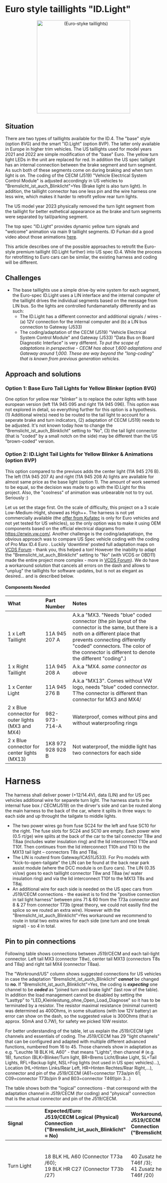 # Euro style taillights "ID.Light"
<div align="center">
  <img src="https://user-images.githubusercontent.com/107234448/183325196-1d971dd4-d042-40c1-9f65-0b1fc437ba41.jpeg" alt="(Euro-styke taillights)" width="300px">
</div>

## Situation
There are two types of taillights available for the ID.4. The "base" style (option 8VG) and the smart "ID.Light" (option 8VP). The latter only available in Europe in higher trim vehicles. The US taillights used for model years 2021 and 2022 are simple modification of the "base" Euro. The yellow turn light LEDs in the unit are replaced for red. In addition the US spec taillight has an internal connection between the brake segment and turn segment. As such both of these segments come on during braking and when turn light is on. The coding of the CECM (J519) "Vehicle Electrical System Control Module" is adjusted accordingly in US vehicles to "Bremslicht_ist_auch_Blinklicht"=Yes (Brake light is also turn light). In addition, the taillight connector has one less pin and the wire harness one less wire, which makes it harder to retrofit yellow rear turn lights.

The US model year 2023 physically removed the turn light segment from the taillight for better esthetical appearance as the brake and turn segments were separated by tail/parking segment.

The top spec "ID.Light" provides dynamic yellow turn signals and "welcome" animation via main 9 taillight segments. ID Furkan did a good video about those animations [here](https://www.youtube.com/watch?v=KCvncdPqyN0).

This article describes one of the possible approaches to retrofit the Euro-style premium taillight (ID.Light further) into US spec ID.4. While the process for retrofitting to Euro cars can be similar, the existing harness and coding will be different.



## Challenges
- The base taillights use a simple drive-by wire system for each segment, the Euro-spec ID.Light uses a LIN interface and the internal computer of the taillight drives the individual segments based on the message from LIN bus. So the lights are controlled fundamanetally differently and as such: 
  - The ID.Light has a different connector and additional signals / wires - (a) 12V connection for the internal computer and (b) a LIN bus connection to Gateway (J533)
  - The coding/adaptation of the CECM (J519) "Vehicle Electrical System Control Module" and Gateway (J533) "Data Bus on Board Diagnostic Interface" is very different. *To put the scope of adaptations in perspective - CECM has about 1,600 adaptations and Gateway around 1,000. These are way beyond the "long-coding" that is known from previous generation vehicles.*

## Approach and solutions

### Option 1: Base Euro Tail Lights for Yellow Blinker (option 8VG)
One option for yellow rear "blinker" is to replace the outer lights with base european version (left 11A 945 095 and right 11A 945 096). This option was not explored in detail, so everything further for this option is a hypothesis. (1) Additional wire(s) need to be routed to the tail light to account for a seperate brake and turn indicators, (2) adaptation of CECM (J519) needs to be adjusted. It's not known today how to change the "Bremslicht_ist_auch_Blinklicht" setting to "No", (3) the tail light connector (that is "coded" by a small notch on the side) may be different than the US "brown-coded" version. 

### Option 2: ID.Light Tail Lights for Yellow Blinker & Animations (option 8VP)
This option compared to the previuos adds the center light (11A 945 276 B). The left (11A 945 207 A) and right (11A 945 208 A) lights are available for almost same price as the base light (option 1). The amount of work seemed to be equal, so the decision was made to go with the ID.Light for this project. Also, the "coolness" of animation was unbearable not to try out. Seriously :)

Let us set the stage first. On the scale of difficulty, this project on a 3 scale Low-Medium-Hight, showed as High++. The harness is not yet commercially available (the [offer from Kufatec](https://www.kufatec.com/en/light-sight/taillights/complete-set-led-rear-lights-with-dynamic-flashing-light-for-vw-id4-e21-46455) is only for Euro vehicles and not yet tested for US vehicles), so the only option was to make it using OEM components based on the official electrical diagrams from  https://erwin.vw.com/. Another challenge is the coding/adaptatiopn, the obvious approach was to compare US Spec vehicle coding with the coding of Pro Max ID.4 Euro . Luckily 'downtime' posted full adaptation maps on [VCDS Forum](https://forums.ross-tech.com/index.php?threads/27745/) - thank you, this helped a ton! However the inability to adapt the "Bremslicht_ist_auch_Blinklicht" setting to "No" (with VCDS or OBD11) made the entire project more complex - more in [VCDS Forum](https://forums.ross-tech.com/index.php?threads/33372/#post-281097)). We do have a workaround solution that cancels all errors on the dash and allows to "unplug" the taillights for software updates, but is not as elegant as desired... and is described below.

#### Components Needed

| What | Part Number | Notes
| :------------- | :------------- | :----
| 1 x Left Taillight | 11A 945 207 A | A.k.a "MX3. "Needs "blue" coded connector (the pin layout of the connector is the same, but there is a noth on a different place that prevents connecting differently "coded" connectors. The color of the connector is different to denote the different "coding".)
| 1 x Right Taillight | 11A 945 208 A | A.k.a "MX4. _same connector as above_
| 1 x Center Light | 11A 945 276 B | A.k.a "MX13". Comes without VW logo, needs "blue" coded connector. T?he connector is different than connector for MX3 and MX4/
| 2 x Blue connector for outer lights (MX3 and MX4) | 982-973-714-A | Waterproof, comes without pins and without waterproofing rings
| 2 x Blue connector for center lights (MX13) | 1K8 972 928 928 B | Not waterproof, the middle light has two connectors for each side

# Harness
The harness shall deliver power (+12/14.4V), data (LIN) and for US pec vehicles additional wire for separete turn light. The harness starts in the internal fuse box / CECM(J519) on the dirver's side and can be routed along the main harness to the back of the car, where it splits in three ways: to each side and up throught the tailgate to middle lights.
 - The two power wires go from fuse SC24 for the left and fuse SC10 for the right. The fuse slots for SC24 and SC10 are empty. Each power wire (0.5 rt/ge) wire splits at the back of the car to the tail connector T8w and T8aa (includes water insulation ring) and the lid interconnect T10e and T10f. Then continues from the lid interconnect T10h and T10i to the MX13 tail light – connectors T8s and T8aj. 
 - The LIN is routerd from Gateway/ICAS1(J533). For Pro models with "kick-to-open-tailgate" the LIN can be found at the back near park assist module (where the DCC module is on Euro cars). The LIN (0.35 vi/sw) goes to each taillight connector T8w and T8aa (w/ water insulation ring) and via the lid interconnect T10f to the MX13 T8s and T8aj. 
 - An additional wire for each side is needed on the US spec cars from J519/CECM connections - the easiest is to find the "positive connection in tail light harness" between pins 71 & 60 from the T73a connector and 8 & 27 from connector T73b (great theory, we could not easilly find the splice so we routed an extra wire). However with the "Bremslicht_ist_auch_Blinklicht"=Yes workaround we recommend to route in total two extra wires for each side (one turn and one break signal) - so 4 in total.

## Pin to pin connections

Following table shows connections between J519/CECM and each tail-light connector. Left tail MX3 (connector T8w), center tail MX13 (connectors T8s and T8aj) and right tail MX4 (connector T8aa). 

The "Workround/US" column shows suggested connections for US vehicles in case the adaptation "Bremslicht_ist_auch_Blinklicht" *__cannot__* be changed to __no__. If "Bremslicht_ist_auch_Blinklicht"=Yes, the coding is *__expecting__* one channel to be *__coded__* as "joined turn and brake light" (last row of the table). In addition the load management cannot be disabled by setting the "Lasttyp" to "LED_Kleinleistung_ohne_Open_Load_Diagnose" so it has to be terminated by a resistor. The resistor maximal resistance (minimal current) was determined as 400Ohms, in some situations (with low 12V battery) an error can show on the dash, so the suggested value is 300Ohms (that is approx. 50mA and 0.7W), for safety we picked 10W resistor.

For better understanding of the table, let us explain the J519/CECM light channels and essentials of coding. The J519/CECM has 29 "light channels" that can be configured and adapted with multiple different advanced functions, numbered from 16 to 45. Those channels show in adaptation as e.g. "Leuchte 18 BLK HL A60" - that means "Lights", then channel # (e.g. 18), function (BLK=Blinker/Turn light, BR=Brems Licht/Brake Light, SL=Tail Lights, RFL=Backup light, NSL=Fog lights (not used in US spec vehicles)...), Location (HL=Hinten Links/Rear Left, HR=Hinten Rechtes/Rear Right,...), connector and pin of the J519/CECM (A61=connector T73a/pin 61; C09=connector T73b/pin 9 and B03=connector T46f/pin 3...)

The table shows both the "logical" connections - that correspond with the adaptation channel in J519/CECM (for coding) and "physical" connection that is the actual connector and pin of the J519/CECM.

| Signal | Expected/Euro: <BR> J519/CECM Logical (Physical) Connection ("Bremslicht_ist_auch_Blinklicht" = No)  | Workaround/US: <BR> J519/CECM Logical (Physical) Connection ("Bremslicht_ist_auch_Blinklicht"=Yes) | Connected to...
| :------------- | :------------- | :----  | :----
| Turn Light | 18 BLK HL A60 (Connector T73a /60);<BR> 19 BLK HR C27 (Connector T73b /27) | 40 Zusatz hecklicht HL B03 (Connector T46f /3);<BR> 41 Zusatz hecklicht HR B20 (Connector T46f /20) | Turn Light Lamp:<BR> MX3 (Connector T8w /8);<BR> MX4 (Connector T8aa /8) 
| Brake Light | 20 BR L A71 (Connector T73a /71);<BR> 21 BR R C8 (Connector T73b /8) | 18 BLK HL A60 (Connector T73a /60);<BR> 19 BLK HR C27 (Connector T73b /27) | Brake Light Lamp:<BR>  MX3 (Connector T8w /5);<BR> MX4 (Connector T8aa /5) and<BR> MX13 (Connectors T8s /5 and T8aj /5)
| Tail/Posion Lamps | 23 SL HL C31; <BR> 24 SL HR A61 | 23 SL HL C31; <BR> 24 SL HR A61 | Not connected, only proper coding required to aviod error on the dash
| Error Cancellantion | Not necessary |  20 BR L A71 (Connector T73a /71); <BR> 21 BR R C8 (Connector T73b /8) | Coded as combined Brake and Turn Light, connected via 300 Ohm resistor to ground

## Wiring & harness photos

| Additional 3 wires (on top - LIN, Turn and +12V | New "blue" connector | Ready to plug in
| :------------- | :------------- | :----
| All wires spliced with waterproofing ring | This is the "coded" connector that fits IQ Tail-lights | All cvarefully wrapped and sealed with butyl 
| <img src="https://user-images.githubusercontent.com/107234448/184520654-5c01c179-a1b6-4d28-a6e8-eaa79c23d6da.jpeg" width="300px"> | <img src="https://user-images.githubusercontent.com/107234448/184520530-3085aaa9-76d3-411c-acad-f30af95224f9.jpeg" width="300px"> | <img src="https://user-images.githubusercontent.com/107234448/184520535-19230822-567c-4521-8720-42f257af099d.jpeg" width="300px">

| Connector T73a opened and unfolded | Resistors for error cancellation | Added harness and connector
| :------------- | :------------- | :----
| The best way to tap into existing harness is to insert a new wire with the right pin to the connector | Secured both resistors with Arctic Silver Thermal Adhesive to stay safely in place | A brand new harness and connector to nicely accomodate all changes (optional)
| <img src="https://user-images.githubusercontent.com/107234448/200219683-d926808d-17a9-42a2-ba10-1a2cb670e249.JPEG" width="300px"> | <img src="https://user-images.githubusercontent.com/107234448/200219778-5f955278-d3da-44a8-9e78-8a6a101bbb65.JPEG" width="300px"> | <img src="https://user-images.githubusercontent.com/107234448/200219823-51cfe79c-334b-4051-adf1-dc6387e92201.JPEG" width="300px">


# Coding
[OBD11 PRO](https://obdeleven.com/en/) is a must. Higly recommend [VCDS](https://store.ross-tech.com/shop/vchv2_ent/) for exporting Ada/Adaptations maps for comparisons and coding itself... 

Below section only lists settings that are changed in the US version to accomodate the IQ Lights and to code the light channels per workaround described above. Coding will be different for Euro vehicles. For Euro vehicles we highly recommend to run an adaptation delta between your adaptations and the one that has IQ Lights from the factory. 

## Module 19 / ICAS1 / CAN Gateway

### Configure IQ Lights
  ```
- ENG253039-SFT271909-Intelligente Heckleuchte-Verbau-left tail lamp 1, installed
- ENG253039-SFT272142-Intelligente Heckleuchte-Verbau-left tail lamp 2, installed
- ENG253039-SFT272143-Intelligente Heckleuchte-Verbau-Right rear tail lamp 1, installed
- ENG253039-SFT272144-Intelligente Heckleuchte-Verbau-Right rear tail lamp 2, installed
  ```
### Configure Light Parameters
  ```
- ENG253070-ENG258451-Intelligente Heckleuchte-Parametierung-p_SHL_Anim_LTM_Auto, active
- ENG253070-ENG259407-Intelligente Heckleuchte-Parametierung-p_SHL_AnimDimm_Freigabe_KL15aus, 1
- ENG253070-ENG260457-Intelligente Heckleuchte-Parametierung-p_SHL_AnimDimm_Freigabe_KL15ein, 1
- ENG253070-ENG259766-Intelligente Heckleuchte-Parametierung-p_SHL_dynamisch, active
  ```
#### Enable light animations
  ```
- IDE12986-ENG278492-BAP configuration-Bap_fc_list_exterior_light, FF FF FF FF FF FF
- IDE12986-ENG142232-BAP configuration-HMI_exterior_light_sensitivity, 7
- IDE12986-ENG278470-BAP configuration-HMI_exterior_light_sensitivity_2, 3
  ```
  
## Module 9 / J519 / CECM
  
### Light Channels

#### Brake lights
  ```
- ENG263478-ENG261250-Leuchte 18 BLK HL A60-Dimmwert ABC 18,127
- ENG263478-ENG116214-Leuchte 18 BLK HL A60-Lasttyp 18,LIN_SBBR_Versorgung_OL_Appl_55
- ENG263478-ENG116217-Leuchte 18 BLK HL A60-Lichtfunktion A 18,Brake lamp

- ENG263431-ENG259136-Leuchte 19 BLK HR C27-Dimmwert ABC 19,127
- ENG263431-ENG116233-Leuchte 19 BLK HR C27-Lasttyp 19,LIN_SBBR_Versorgung_OL_Appl_55
- ENG263431-ENG116236-Leuchte 19 BLK HR C27-Lichtfunktion A 19,Brake lamp
```
  
#### Turn-light
  ```
- ENG263436-ENG260616-Leuchte 40 Zusatz_hecklicht_HL B03-Dimming Direction DEF 40,minimze
- ENG263436-ENG260978-Leuchte 40 Zusatz_hecklicht_HL B03-Lasttyp 40,LIN_SBBR_Versorgung_OL_Appl_55
- ENG263436-ENG259008-Leuchte 40 Zusatz_hecklicht_HL B03-Lichtfunktion A 40,Blinken links aktiv
- ENG263436-ENG258714-Leuchte 40 Zusatz_hecklicht_HL B03-Lichtfunktion B 40,not active
- ENG263436-ENG258768-Leuchte 40 Zusatz_hecklicht_HL B03-Lichtfunktion D 40,Blinken links Dunkelphase
  
- ENG263464-ENG259814-Leuchte 41 Zusatz_hecklicht_HR B20-Dimming Direction DEF 41,minimze
- ENG263464-ENG261015-Leuchte 41 Zusatz_hecklicht_HR B20-Lasttyp 41,LIN_SBBR_Versorgung_OL_Appl_55
- ENG263464-ENG260996-Leuchte 41 Zusatz_hecklicht_HR B20-Lichtfunktion A 41,Blinken rechts aktiv
- ENG263464-ENG259966-Leuchte 41 Zusatz_hecklicht_HR B20-Lichtfunktion B 41,not active
- ENG263464-ENG259570-Leuchte 41 Zusatz_hecklicht_HR B20-Lichtfunktion D 41,Blinken rechts Dunkelphase 
  ```
  
#### Tail-light
  ```
- ENG263482-ENG116480-Leuchte 23 SL HL C31-Lasttyp 32,LED_Kleinleistung_ohne_Open_Load_Diagnose
- ENG263469-ENG116328-Leuchte 24 SL HR A61-Lasttyp 24,LED_Kleinleistung_ohne_Open_Load_Diagnose
```
  
#### Backup lights
  ```
- NG263493-ENG259919-Leuchte 28 RFL L C06-Dimmwert ABC 28,0
- ENG263493-ENG116406-Leuchte 28 RFL L C06-Fehlerort mittleres Byte DTC-DFCC 28,00
- ENG263493-ENG116580-Leuchte 28 RFL L C06-Lampendefektbitposition 28,00
- ENG263493-ENG116404-Leuchte 28 RFL L C06-Lasttyp 28,not_active
- ENG263493-ENG116407-Leuchte 28 RFL L C06-Lichtfunktion A 28,not active

- ENG263488-ENG116425-Leuchte 29 RFL R A72-Fehlerort mittleres Byte DTC-DFCC 29,00
- ENG263488-ENG116581-Leuchte 29 RFL R A72-Lampendefektbitposition 29,00
  ```
#### Bonus: Front lights animation
  ```
- ENG253358-ENG259279-Anpassungen_Exterior_Light-Events_Szene_1,00 01 FF FF 03 04 05 FF
- ENG253358-ENG260976-Anpassungen_Exterior_Light-Events_Szene_31,14 3E 6E 3E 08 00 00 00
- ENG253358-ENG260284-Anpassungen_Exterior_Light-Events_Szene_32,00 FF FF FF FF FF FF FF
- ENG253358-ENG260168-Anpassungen_Exterior_Light-Events_Szene_4,FF FF FF FF 09 0A 0B FF
- ENG253358-ENG259646-Anpassungen_Exterior_Light-Events_Szene_5,10 11 12 FF 10 11 12 FF
- ENG253358-ENG260432-Anpassungen_Exterior_Light-Events_Szene_6,06 07 08 FF FF FF FF FF
- ENG253358-ENG258154-Anpassungen_Exterior_Light-Events_Szene_8,0C 0D 0E FF FF FF FF FF
```
# Conclusion
  
And here we go. The results are amazing, the journey to get here was much harder than originally anticipated.
  
#### Videos

The brake light now spans across the side and center lights and yellow turn light is indepandent.

https://user-images.githubusercontent.com/107234448/184520870-9b423880-1967-45f5-9b03-74fa5c036585.mp4

And this is the one of two welcome animations...

https://user-images.githubusercontent.com/107234448/184521899-61f484e4-4b1e-4c20-8236-670647630f44.mp4
